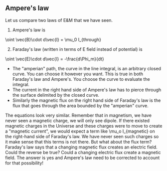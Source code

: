 ## Ampere's law

Let us compare two laws of E&M that we have seen.

1) Ampere's law is

<lrn-math>\oint \vec{B}\cdot d\vec{l} = \mu_0 I_{through} </lrn-math>

2) Faraday's law (written in terms of E field instead of potential) is

<lrn-math> \oint \vec{E}\cdot d\vec{l} = -\frac{d\Phi_m}{dt} </lrn-math>


* The "amperian" path, the curve in the line integral,  is an arbitrary closed curve. You can choose it however you want. This is true in both Faraday's law and Ampere's. You choose the curve to evaluate the integral.
* The current in the right hand side of Ampere's law has to pierce through the surface delimited by the closed curve.
* Similarly the magnetic flux on the right hand side of Faraday's law is the flux that goes through the area bounded by the "amperian" curve.

<lrndesign-sidenote label="Instructor Note" icon="bookmark" bg-color="#c2e5f2">
The equations look very similar. Remember that in magnetism, we have never seen a magnetic charge, we will only see dipole. If there existed magnetic charges in the Universe and these charges were to move to create a "magnetic current", we would expect a term like <lrn-math>\mu_o I_{magnetic}  </lrn-math> on the right-hand side of Faraday's law. We have never seen such charges so it make sense that this terms is not there.
</lrndesign-sidenote>

<lrndesign-sidenote label="Instructor Note" icon="bookmark" bg-color="#c2e5f2">
But what about the flux term? Faraday's law says that a changing magnetic flux creates an electric field. Could the reverse be true? Could a changing electric flux create a magnetic field. The answer is yes and Ampere's law need to be corrected to account for that possibility!
</lrndesign-sidenote>

